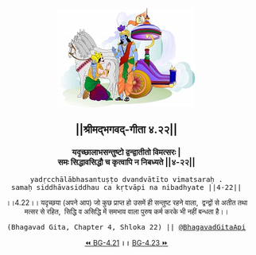 <center><img src="../../asset/BG.png" alt="#API #bhagavadgitaapi #slok #nodejs #js #api #gitaapi #krishna #hinduism #vedic #ISKCON #shreemadbhagavadgita #technology"/>
<h2>||श्रीमद्‍भगवद्‍-गीता ४.२२||</h2>
<h3>यदृच्छालाभसन्तुष्टो द्वन्द्वातीतो विमत्सरः |<br/>समः सिद्धावसिद्धौ च कृत्वापि न निबध्यते ||४-२२||</h3>
<pre>yadṛcchālābhasantuṣṭo dvandvātīto vimatsaraḥ .<br/>samaḥ siddhāvasiddhau ca kṛtvāpi na nibadhyate ||4-22||</pre>
<p>।।4.22।। यदृच्छया (अपने आप) जो कुछ प्राप्त हो उसमें ही सन्तुष्ट रहने वाला,  द्वन्द्वों से अतीत तथा मत्सर से रहित,  सिद्धि व असिद्धि में समभाव वाला पुरुष कर्म करके भी नहीं बन्धता है।।</p>
<pre>(Bhagavad Gita, Chapter 4, Shloka 22) || <a href="https://twitter.com/bhagavadgitaapi">@BhagavadGitaApi</a></pre><a href="../../4/21">⏪  BG-4.21</a><b>        ।।        </b><a href="../../4/23">BG-4.23  ⏩</a></center>